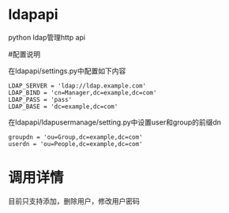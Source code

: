 # ldapapi
python ldap管理http api

#配置说明

在ldapapi/settings.py中配置如下内容
<!--lang:python-->
    LDAP_SERVER = 'ldap://ldap.example.com'
    LDAP_BIND = 'cn=Manager,dc=example,dc=com'
    LDAP_PASS = 'pass'
    LDAP_BASE = 'dc=example,dc=com'
在ldapapi/ldapusermanage/setting.py中设置user和group的前缀dn
<!--lang:python-->
    groupdn = 'ou=Group,dc=example,dc=com'
    userdn = 'ou=People,dc=example,dc=com'


# 调用详情
目前只支持添加，删除用户，修改用户密码
